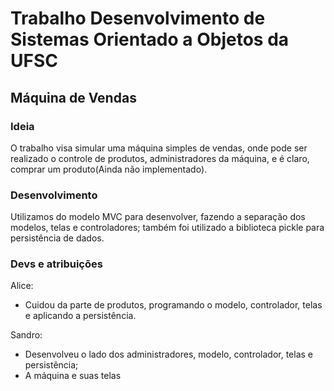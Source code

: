 # Trabalho Desenvolvimento de Sistemas Orientado a Objetos da UFSC
## Máquina de Vendas

### Ideia
O trabalho visa simular uma máquina simples de vendas, onde pode ser realizado o controle de produtos, administradores da máquina, e é claro, comprar um produto(Ainda não implementado).

### Desenvolvimento
Utilizamos do modelo MVC para desenvolver, fazendo a separação dos modelos, telas e controladores;
também foi utilizado a biblioteca pickle para persistência de dados.

### Devs e atribuições
Alice:
* Cuidou da parte de produtos, programando o modelo, controlador, telas e aplicando a persistência.

Sandro:
* Desenvolveu o lado dos administradores, modelo, controlador, telas e persistência;
* A máquina e suas telas
